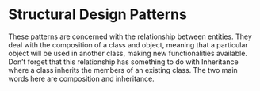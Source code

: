 # Structural Design Patterns
These patterns are concerned with the relationship between entities. They deal with the composition of a class and object, meaning that a particular object will be used in another class, making new functionalities available. Don’t forget that this relationship has something to do with Inheritance where a class inherits the members of an existing class. The two main words here are composition and inheritance.
